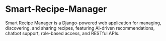 # Smart-Recipe-Manager
Smart Recipe Manager is a Django-powered web application for managing, discovering, and sharing recipes, featuring AI-driven recommendations, chatbot support, role-based access, and RESTful APIs.
